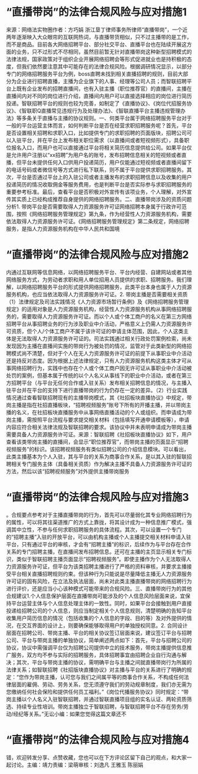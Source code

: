 # “直播带岗”的法律合规风险与应对措施1

来源：网络法实物圈作者：方巧娟 浙江垦丁律师事务所律师“直播带岗”，一个近两年逐渐映入大众眼帘的互联网热词，与直播带货相似，只不过主播带的是工作，而不是商品。目前各大网络招聘平台、部分社交平台、直播平台也在陆续开展这方面的业务，只不过形式不尽相同，虽然目前暂无针对直播带岗这种新型招聘模式的法律法规，国家政策对于组织企业开展网络招聘会等形式促进就业也是持积极的态度，但我们依然要注意其中可能存在的法律合规风险。根据调研情况显示，以部分专门的网络招聘服务平台为例，boss直聘未找到相关直播招聘的规则，目前大部分为企业进行招聘直播，主播为企业旗下的人事、经理等公司人员；而智联招聘平台上既有企业发布的招聘直播间，也有入驻主播（职位推荐官）的直播间，主播在直播间内对不同的岗位进行介绍，直播间内用户可以直接选择相应的岗位进行简历投递。智联招聘平台的规则也较为完善，如制定了《直播协议》、《岗位代招服务协议》、《智联职Q直播常见违规行为及处理办法》、《智联直播平台主播违规管理办法》等多条关于直播与主播的协议规则。一、何类平台属于网络招聘服务平台对于一般的平台运营主体而言，如何判断平台是否在经营求职招聘服务呢？首先，平台是否设置相关招聘和求职入口，比如提供专门的求职招聘的页面版块，招聘公司可以入驻平台，并在平台上发布相关职位需求（以直播间或者短视频形式），具备职位报名入口，而用户也可以直接通过平台将相关简历信息提供给公司。如果平台仅是允许用户注册以“xx招聘”为用户名的账号，发布招聘信息相关的短视频或者直播，但平台未提供任何入口供用户投递简历，用户仅能通过短视频或者直播间留下的电话号码或者微信号等方式进行私下联系，则不属于平台提供求职招聘服务。其次，平台是否通过平台上的入驻公司或者主播发布的求职招聘信息以及收集的用户投递简历的情况收取佣金等服务费用，也是判断平台是否实际参与求职招聘服务的重要参考标准。最后，查看平台是否积极对外宣传有该项业务，个人理解，对外宣传其实质上已经构成推荐自身提供的网络招聘服务。二、直播带岗涉及的资质问题分析1. 带岗平台是否需要取得人力资源服务许可证网络招聘本身属于行政许可范围，按照《网络招聘服务管理规定》第九条，作为经营性人力资源服务机构，需要依法取得人力资源服务许可证。《网络招聘服务管理规定》第二条规定，网络招聘服务，是指人力资源服务机构在中华人民共和国境

# “直播带岗”的法律合规风险与应对措施2

内通过互联网等信息网络，以网络招聘服务平台、平台内经营、自建网站或者其他网络服务方式，为劳动者求职和用人单位招用人员提供的求职、招聘服务。我们理解，以网络招聘服务平台的形式提供网络招聘服务，此类平台本身也属于人力资源服务机构，也应当依法取得人力资源服务许可证。2. 带岗主播是否需要相关资质（1）法律规定及司法实践情况《人力资源市场暂行条例》及《网络招聘服务管理规定》的适用对象是人力资源服务机构，经营性人力资源服务机构从事网络招聘服务的，需要取得人力资源服务许可证。而以个人或个体工商户的名义在第三方网络招聘平台从事招聘业务的行为涉及职业中介活动，严格意义上仍需人力资源服务许可资质，但个人/个体工商户不属于该许可证的申请主体范围，因此，个人这类主体是无法取得人力资源服务许可证的。司法实践通过相关行政处罚案例检索，尚未发现因为主播在直播间实施的带岗行为被处罚的情况，监管对于此类新型的网络招聘模式尚不清楚，但对于个人在无人力资源服务许可证的前提下从事职业中介活动还是持反对态度。因为根据上述法律规定，只有人力资源服务机构这类主体才可从事网络招聘行为，实践中也存在个人或个体工商户因无许可证从事职业中介活动被处罚的案例，但基本属于传统的以个人名义从事线下的职业中介活动，或者在第三方招聘平台（与平台无任何合作或入驻关系）发布相关招聘信息的情况，与主播入驻平台并在平台的支持下进行直播带岗的行为仍存在一定的差异。（2）行业实践情况通过查看智联招聘现有的主播带岗模式，其《社招板块直播协议》中规定，带岗主播是指在社招直播板块，“招聘视频服务”账号下所有的开播主播，并以带岗主播的名义，在社招板块直播服务中从事网络直播活动的个人或组织。而申请成为带岗主播，需按照平台流程与要求提交相关材料（包括填写开通申请模板等），申请内容应符合相关法律法规及智联招聘的要求。该协议中并未表明申请成为带岗主播需要具备人力资源服务许可证。来源：智联招聘《社招板块直播协议》如下，用户查看该类带岗主播的直播间，会显示“职位推荐官”，而带岗主播的页面显示“招聘视频服务”的标识。该招聘视频服务有类似招聘公司的介绍信息模块。可以看出，此类主播基本为个人入驻，其与平台的关系为商事合作关系，是以其入驻的智联招聘相关专门服务主体（具备相关资质）作为解决主播不具备人力资源服务许可证的方法，然后以该“招聘视频服务”对外提供主播带岗服务

# “直播带岗”的法律合规风险与应对措施3

。合规要点参考对于主播直播带岗的行为，首先可以尽量弱化其专业网络招聘行为的属性，可以将其往渠道推广的方式上靠拢，将其设计成为一种信息推广模式，强调其中立性，不参与任何求职招聘服务的具体流程。其次，可以设置一个专门的“招聘主播”入驻的开放平台，可以由机构主播或个人主播提交相关材料申请入驻平台，只有通过平台的审核，才会有“招聘主播”的标识，后续作为与平台存在合作关系的专门招聘主播，在直播间发布招聘信息。还可在主播的主页显示相关专门标识，类似于智联招聘主播页面显示“招聘视频服务”。即使主播作为个人无法取得人力资源服务许可证，但平台为该类招聘主播进行了严格的资料审核，并要求主播接受平台相关直播招聘规则约束。但该种行为只能说是尽量降低主播无人力资源服务许可证的固有风险，在立法及执法层面，尚未对此类主播直播带岗的网络招聘行为进行评价，还是应当小心该种模式可能带来的合规风险。三、直播带岗行为的其他合规建议1.个人信息保护层面在直播带岗可能涉及的个人信息风险层面来说，宜保持平台运营主体与个人信息处理主体的一致性。同时，如果平台会接触到用户直接投递给招聘公司的个人信息，则应当制定相关个人信息规则，清楚明确的告知平台收集用户简历信息的情况（包括收集的个人信息的字段、目的等）及对外提供的情况，在交互界面的设计上，则要确保能够取得用户的单独授权同意。2. 合同设计层面在招聘公司、带岗主播、平台的相关协议签订层面来说，建议签订平台与招聘公司、平台与带岗主播的单独协议，简单阐述两点如下：首先，平台与招聘公司的协议，协议中需强调平台仅为招聘公司提供中立的技术服务，带岗主播提供信息推广服务，双方均不参与实际的招聘服务，具体招聘事宜由招聘企业自行沟通与解决；其次，平台与带岗主播的协议，需明确平台与主播之间就直播带岗行为所属的法律关系；如智联招聘《社招版块直播协议》对主播与平台的关系进行了明确的规定：“您作为带岗主播，认可您与我们之间属平等的商事合作关系，不构成任何法律层面的雇佣、劳动、劳务关系，您无须遵守我们的劳动规章制度，我们亦无需为您缴纳任何社会保险和提供任何员工福利。”《岗位代播服务协议》同时规定：“带岗主播以个人名义入驻智联招聘，并通过智联直播项目组的实名认证、两轮资质筛选、持续专业性培训。带岗主播独立于智联招聘，与智联招聘平台不存在劳务/劳动/经纪等关系。”无讼小编：如果您觉得这篇文章还不

# “直播带岗”的法律合规风险与应对措施4

错，欢迎转发分享、点赞收藏，您也可以在下方评论区留下自己的观点，和大家一起讨论。主编：靖力责编：梁萌审核：刘逸凡 王雅玉 陈丽娟

